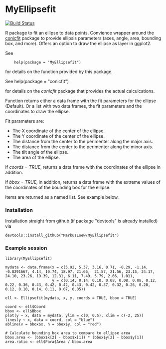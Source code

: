 # MyEllipsefit

[![Build Status](https://travis-ci.org/MarkusLoew/MyEllipsefit.svg?branch=master)](https://travis-ci.org/MarkusLoew/MyEllipsefit)

R package to fit an ellipse to data points. Convience wrapper around the [conicfit](https://cran.r-project.org/web/packages/conicfit/index.html) package to provide ellipsis parameters (axes, angle, area, bounding box, and more). Offers an option to draw the ellipse as layer in ggplot2.

See 

        help(package = "MyEllipsefit") 

for details on the function provided by this package.

See 
        help(package = "conicfit")

for details on the *conicfit* package that provides the actual calculcations.

Function returns either a data frame with the fit parameters for the ellipse (Default). Or a list with two data frames, the fit parameters and the coordinates to draw the ellipse. 

Fit parameters are:
* The X coordinate of the center of the ellipse. 
* The Y coordinate of the center of the ellipse. 
* The distance from the center to the perimenter along the major axis. 
* The distance from the center to the perimenter along the minor axis. 
* The tilt angle of the ellipse. 
* The area of the ellipse. 

If *coords = TRUE*, returns a data frame with the coordinates of the ellipse in addition.

If *bbox = TRUE*, in addition, returns a data frame with the extreme values of the coordinates of the bounding box for the ellipse.

Items are returned as a named list. See example below.

### Installation

Installation straight from github (if package "devtools" is already installed) via

```{r}
devtools::install_github("MarkusLoew/MyEllipsefit")
```

### Example session
```{r}
library(MyEllipsefit)

mydata <- data.frame(x = c(5.92, 5.37, 3.16, 0.71, -0.29, -1.14, -0.8291667, 4.14, 10.74, 18.97, 21.66,  21.57, 21.56, 23.15, 24.17, 24.10, 23.26, 19.39, 12.31, 6.11, 7.49, 5.79, 2.66, 1.01),
                     y = c(0.14, 0.14, 0.10, 0.08, 0.08, 0.08, 0.12, 0.22, 0.36, 0.43, 0.42, 0.42, 0.43, 0.42, 0.37, 0.32, 0.26, 0.20, 0.12, 0.10, 0.14, 0.11, 0.07, 0.05))

ell <- Ellipsefit(mydata, x, y, coords = TRUE, bbox = TRUE)

coord <- ell$Coord
bbox <- ell$Bbox
plot(y ~ x, data = mydata, ylim = c(0, 0.5), xlim = c(-2, 25))
lines(y ~ x, data = coord, col = "blue")
abline(v = bbox$x, h = bbox$y, col = "red")

# Calculate bounding box area to compare to ellipse area
bbox.area <- (bbox$x[2] - bbox$x[1]) * (bbox$y[2] - bbox$y[1])
area.ratio <- ell$Para$Area / bbox.area

```
